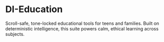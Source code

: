 # DI-Education
Scroll-safe, tone-locked educational tools for teens and families. Built on deterministic intelligence, this suite powers calm, ethical learning across subjects.
